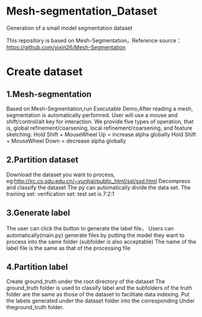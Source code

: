 # Mesh-segmentation_Dataset
Generation of a small model segmentation dataset

This repository is based on Mesh-Segmentation，Reference source：https://github.com/yixin26/Mesh-Segmentation

# Create dataset
## 1.Mesh-segmentation
Based on Mesh-Segmentation,run Executable Demo,After reading a mesh, segmentation is automatically perfomred. 
User will use a mouse and shift/control/alt key for interaction. We provide five types of operation,
that is, global refinement/coarsening, local refinement/coarsening, and feature sketching.
Hold Shift + MouseWheel Up = increase alpha globally
Hold Shift + MouseWheel Down = decrease alpha globally

## 2.Partition dataset
Download the dataset you want to process, eg:http://irc.cs.sdu.edu.cn/~yunhai/public_html/ssl/ssd.html
Decompress and classify the dataset
The py can automatically divide the data set. The training set: verification set: test set is 7:2:1

## 3.Generate label 
The user can click the button to generate the label file，
Users can automatically(main.py) generate files by putting the model they want to process into the same folder (subfolder is also acceptable)
The name of the label file is the same as that of the processing file

## 4.Partition label 
Create ground_truth under the root directory of the dataset 
The ground_truth folder is used to classify label and the subfolders of the truth folder are the same as those of the dataset to facilitate data indexing. 
Put the labels generated under the dataset folder into the corresponding Under theground_truth  folder.
